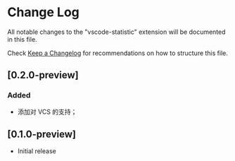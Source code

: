 # Change Log

All notable changes to the "vscode-statistic" extension will be documented in this file.

Check [Keep a Changelog](http://keepachangelog.com/) for recommendations on how to structure this file.

## [0.2.0-preview]

### Added
- 添加对 VCS 的支持；

## [0.1.0-preview]

- Initial release
